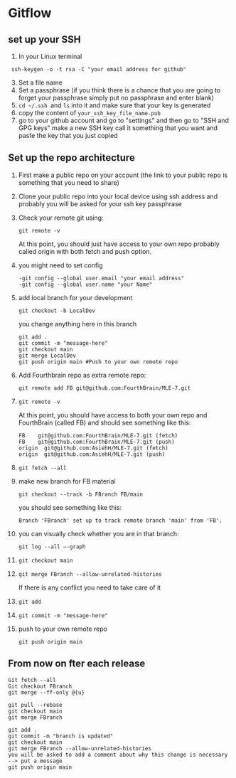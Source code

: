 # Gitflow

## set up your SSH
1.   In your Linux terminal

` ssh-keygen -o -t rsa -C "your email address for github"`

3.   Set a file name
4.   Set a passphrase (if you think there is a chance that you are going to forget your passphrase simply put no passphrase and enter blank) 
5.   `cd ~/.ssh `and `ls` into it and make sure that your key is generated
6.   copy the content of `your_ssh_key_file_name.pub`
7.   go to your github account and go to "settings" and then go to "SSH and GPG keys" make a new SSH key call it something that you want and paste the key that you just copied

## Set up the repo architecture

1. First make a public repo on your account (the link to your public repo is something that you need to share)
2. Clone your public repo into your local device using ssh address and probably you will be asked for your ssh key passphrase
3. Check your remote git using:

	`git remote -v`

	At this point, you should just have access to your own repo probably called origin with both fetch and push option. 
 
4. you might need to set config

   ```
   -git config --global user.email "your email address"
   -git config --global user.name "your Name"
   ```
   
5. add local branch for your development

    `git checkout -b LocalDev`
    
	you change anything here in this branch
	
	```
	git add .
	git commit -m "message-here"
	git checkout main
	git merge LocalDev
	git push origin main #Push to your own remote repo
	```
	
	 
7. Add Fourthbrain repo as extra remote repo:

	`git remote add FB git@github.com:FourthBrain/MLE-7.git`
	
8.	`git remote -v`

	At this point, you should have access to both your own repo and FourthBrain (called FB) and should see something like this:
	
	```
	FB    git@github.com:FourthBrain/MLE-7.git (fetch)
	FB    git@github.com:FourthBrain/MLE-7.git (push)
	origin	git@github.com:AsiehH/MLE-7.git (fetch)
	origin	git@github.com:AsiehH/MLE-7.git (push)
	```
	
9. `git fetch --all`

10. make new branch for FB material

	`git checkout --track -b FBranch FB/main`

	you should see something like this:

	`Branch 'FBranch' set up to track remote branch 'main' from 'FB'.`


11. you can visually check whether you are in that branch:

	`git log --all –-graph`
 
12. `git checkout main`
13. `git merge FBranch --allow-unrelated-histories`

	If there is any conflict you need to take care of it

14. `git add` 
15. `git commit -m "message-here"`
16. push to your own remote repo

	`git push origin main`
	
	
## From now on fter each release

```
Git fetch --all
Git checkout FBranch
git merge --ff-only @{u}

git pull --rebase
git checkout main
git merge FBranch

git add .
git commit -m "branch is updated"
git checkout main
git merge FBranch --allow-unrelated-histories
you will be asked to add a comment about why this change is necessary --> put a message
git push origin main
```	
